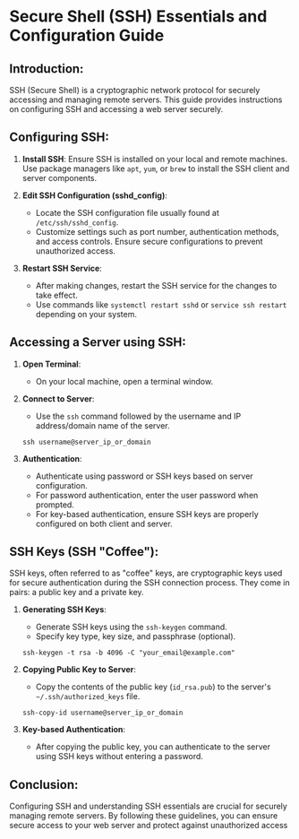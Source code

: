 # Secure Shell (SSH) Essentials and Configuration Guide

## Introduction:
SSH (Secure Shell) is a cryptographic network protocol for securely accessing and managing remote servers. This guide provides instructions on configuring SSH and accessing a web server securely.

## Configuring SSH:
1. **Install SSH**: Ensure SSH is installed on your local and remote machines. Use package managers like `apt`, `yum`, or `brew` to install the SSH client and server components.

2. **Edit SSH Configuration (sshd_config)**:
   - Locate the SSH configuration file usually found at `/etc/ssh/sshd_config`.
   - Customize settings such as port number, authentication methods, and access controls. Ensure secure configurations to prevent unauthorized access.

3. **Restart SSH Service**:
   - After making changes, restart the SSH service for the changes to take effect.
   - Use commands like `systemctl restart sshd` or `service ssh restart` depending on your system.

## Accessing a Server using SSH:
1. **Open Terminal**:
   - On your local machine, open a terminal window.

2. **Connect to Server**:
   - Use the `ssh` command followed by the username and IP address/domain name of the server.
   ```
   ssh username@server_ip_or_domain
   ```

3. **Authentication**:
   - Authenticate using password or SSH keys based on server configuration.
   - For password authentication, enter the user password when prompted.
   - For key-based authentication, ensure SSH keys are properly configured on both client and server.

## SSH Keys (SSH "Coffee"):
SSH keys, often referred to as "coffee" keys, are cryptographic keys used for secure authentication during the SSH connection process. They come in pairs: a public key and a private key.

1. **Generating SSH Keys**:
   - Generate SSH keys using the `ssh-keygen` command.
   - Specify key type, key size, and passphrase (optional).
   ```
   ssh-keygen -t rsa -b 4096 -C "your_email@example.com"
   ```

2. **Copying Public Key to Server**:
   - Copy the contents of the public key (`id_rsa.pub`) to the server's `~/.ssh/authorized_keys` file.
   ```
   ssh-copy-id username@server_ip_or_domain
   ```

3. **Key-based Authentication**:
   - After copying the public key, you can authenticate to the server using SSH keys without entering a password.

## Conclusion:
Configuring SSH and understanding SSH essentials are crucial for securely managing remote servers. By following these guidelines, you can ensure secure access to your web server and protect against unauthorized access
